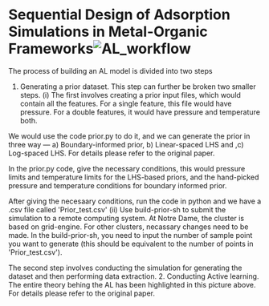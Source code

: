 # Sequential Design of Adsorption Simulations in Metal-Organic Frameworks![AL_workflow](https://user-images.githubusercontent.com/36941306/133353572-0bbcdaf5-3d7f-463a-9973-d8b935d89132.png)
The process of building an AL model is divided into two steps
1. Generating a prior dataset. 
This step can further be broken two smaller steps.
(i) The first involves creating a prior input files, which would contain all the features. For a single feature, this file would have pressure.
For a double features, it would have pressure and temperature both.

We would use the code prior.py to do it, and we can generate the prior in three way — a) Boundary-informed prior, b) Linear-spaced LHS and ,c) Log-spaced LHS. For details please refer to the original paper.

In the prior.py code, give the necessary conditions, this would pressure limits and temperature limits for the LHS-based priors, and the hand-picked pressure and temperature conditions for boundary informed prior.

After giving the necesaary conditions, run the code in python and we have a .csv file called 'Prior_test.csv'
(ii) Use build-prior-sh to submit the simulation to a remote computing system. At Notre Dame, the cluster is based on grid-engine. For other clusters, necassary changes need to be made. In the build-prior-sh, you need to input the number of sample point you want to generate (this should be equivalent to the number of points in 'Prior_test.csv'). 

The second step involves conducting the simulation for generating the dataset and then performing data extraction.
2. Conducting Active learning.
The entire theory behing the AL has been highlighted in this picture above. For details please refer to the original paper.
